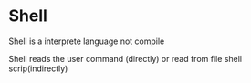 # Shell

Shell is a interprete language not compile

Shell reads the user command (directly) or read from file shell scrip(indirectly)
 
 
